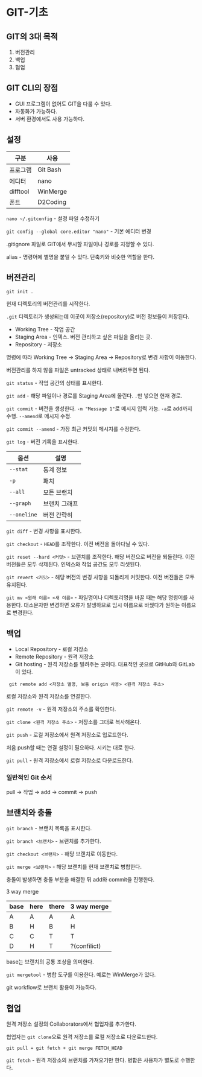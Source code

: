 # GIT-기초

## GIT의 3대 목적
1. 버전관리
2. 백업
3. 협업

## GIT CLI의 장점
- GUI 프로그램이 없어도 GIT을 다룰 수 있다.
- 자동화가 가능하다.
- 서버 환경에서도 사용 가능하다.

## 설정

| 구분     | 사용     |
| -------- | -------- |
| 프로그램 | Git Bash |
| 에디터   | nano     |
| difftool | WinMerge |
| 폰트     | D2Coding |

`nano ~/.gitconfig` - 설정 파일 수정하기

`git config --global core.editor "nano"` - 기본 에디터 변경

.gitignore 파일로 GIT에서 무시할 파일이나 경로를 지정할 수 있다.

alias - 명령어에 별명을 붙일 수 있다. 단축키와 비슷한 역할을 한다.

## 버전관리
`git init .`

현재 디렉토리의 버전관리를 시작한다.

`.git` 디렉토리가 생성되는데 이곳이 저장소(repository)로 버전 정보들이 저장된다.

- Working Tree - 작업 공간
- Staging Area - 인덱스. 버전 관리하고 싶은 파일을 올리는 곳.
- Repository - 저장소

명령에 따라 Working Tree → Staging Area → Repository로 변경 사항이 이동한다.

버전관리를 하지 않을 파일은 untracked 상태로 내버려두면 된다.

`git status` - 작업 공간의 상태를 표시한다.

`git add` - 해당 파일이나 경로를 Staging Area에 올린다. `.`만 넣으면 현재 경로.

`git commit` - 버전을 생성한다. `-m "Message 1"`로 메시지 입력 가능. `-a`로 add까지 수행. `--amend`로 메시지 수정.

`git commit --amend` - 가장 최근 커밋의 메시지를 수정한다.

`git log` - 버전 기록을 표시한다.

|옵션|설명|
|---|---|
|`--stat`|통계 정보|
|`-p`|패치|
|`--all`|모든 브랜치|
|`--graph`|브랜치 그래프|
|`--oneline`|버전 간략히|

`git diff` - 변경 사항을 표시한다.

`git checkout` - `HEAD`를 조작한다. 이전 버전을 돌아다닐 수 있다.

`git reset --hard <커밋>` - 브랜치를 조작한다. 해당 버전으로 버전을 되돌린다. 이전 버전들은 모두 삭제된다. 인덱스와 작업 공간도 모두 리셋된다.

`git revert <커밋>` - 해당 버전의 변경 사항을 되돌리게 커밋한다. 이전 버전들은 모두 유지된다.

`git mv <원래 이름> <새 이름>` - 파일명이나 디렉토리명을 바꿀 때는 해당 명령어를 사용한다. 대소문자만 변경하면 오류가 발생하므로 임시 이름으로 바꿨다가 원하는 이름으로 변경한다.

## 백업

- Local Repository - 로컬 저장소
- Remote Repository - 원격 저장소
- Git hosting - 원격 저장소를 빌려주는 곳이다. 대표적인 곳으로 GitHub와 GitLab이 있다.

` git remote add <저장소 별명, 보통 origin 사용> <원격 저장소 주소>`

로컬 저장소와 원격 저장소를 연결한다.

`git remote -v` - 원격 저장소의 주소를 확인한다.

`git clone <원격 저장소 주소>` - 저장소를 그대로 복사해온다.

`git push` - 로컬 저장소에서 원격 저장소로 업로드한다.

처음 push할 때는 연결 설정이 필요하다. 시키는 대로 한다.

`git pull` - 원격 저장소에서 로컬 저장소로 다운로드한다.

### 일반적인 Git 순서

pull → 작업 → add → commit → push

## 브랜치와 충돌

`git branch` - 브랜치 목록을 표시한다.

`git branch <브랜치>` - 브랜치를 추가한다.

`git checkout <브랜치>` - 해당 브랜치로 이동한다.

`git merge <브랜치>` - 해당 브랜치를 현재 브랜치로 병합한다.

충돌이 발생하면 충돌 부분을 해결한 뒤 add와 commit을 진행한다.

3 way merge

|base|here|there|3 way merge|
|---|---|---|---|
|A|A|A|A|
|B|H|B|H|
|C|C|T|T|
|D|H|T|?(confilict)|

base는 브랜치의 공통 조상을 의미한다.

`git mergetool` - 병합 도구를 이용한다. 예로는 WinMerge가 있다.

git workflow로 브랜치 활용이 가능하다.

## 협업

원격 저장소 설정의 Collaborators에서 협업자를 추가한다.

협업자는 `git clone`으로 원격 저장소를 로컬 저장소로 다운로드한다.

`git pull = git fetch + git merge FETCH_HEAD`

`git fetch` - 원격 저장소의 브랜치를 가져오기만 한다. 병합은 사용자가 별도로 수행한다.
